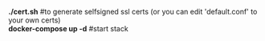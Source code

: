 <b>./cert.sh</b> #to generate selfsigned ssl certs (or you can edit 'default.conf' to your own certs)
<br>
<b>docker-compose up -d</b> #start stack
